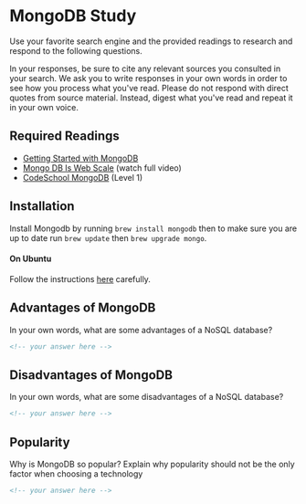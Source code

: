 # MongoDB Study

Use your favorite search engine and the provided readings to research and
respond to the following questions.

In your responses, be sure to cite any relevant sources you consulted in your
search. We ask you to write responses in your own words in order to see how you
process what you've read. Please do not respond with direct quotes from source
material. Instead, digest what you've read and repeat it in your own voice.

## Required Readings

- [Getting Started with MongoDB](https://docs.mongodb.org/getting-started/shell/)
- [Mongo DB Is Web Scale](https://www.youtube.com/watch?v=b2F-DItXtZs)
  (watch full video)
- [CodeSchool MongoDB](https://www.codeschool.com/courses/the-magical-marvels-of-mongodb)
  (Level 1)

## Installation

Install Mongodb by running `brew install mongodb` then to make sure you are up
to date run `brew update` then `brew upgrade mongo`.

#### On Ubuntu

Follow the instructions [here](https://docs.mongodb.com/v3.2/tutorial/install-mongodb-on-ubuntu/)
carefully.

## Advantages of MongoDB

In your own words, what are some advantages of a NoSQL database?

```md
<!-- your answer here -->
```

## Disadvantages of MongoDB

In your own words, what are some disadvantages of a NoSQL database?

```md
<!-- your answer here -->
```

## Popularity

Why is MongoDB so popular?  Explain why popularity should not be the only factor
when choosing a technology

```md
<!-- your answer here -->
```
